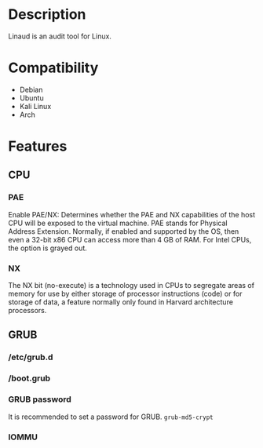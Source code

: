 # Description
Linaud is an audit tool for Linux. 

# Compatibility
- Debian 
- Ubuntu 
- Kali Linux 
- Arch 

# Features 
## CPU 
### PAE 
Enable PAE/NX: Determines whether the PAE and NX capabilities of the host CPU will be exposed to the virtual machine. PAE stands for Physical Address Extension. Normally, if enabled and supported by the OS, then even a 32-bit x86 CPU can access more than 4 GB of RAM. For Intel CPUs, the option is grayed out.
### NX 
The NX bit (no-execute) is a technology used in CPUs to segregate areas of memory for use by either storage of processor instructions (code) or for storage of data, a feature normally only found in Harvard architecture processors.
## GRUB 
### /etc/grub.d 

### /boot.grub

### GRUB password 
It is recommended to set a password for GRUB. 
`grub-md5-crypt`

### IOMMU 


